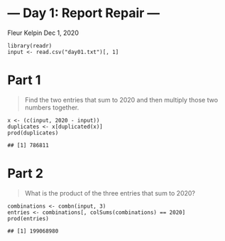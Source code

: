 — Day 1: Report Repair —
================
Fleur Kelpin
Dec 1, 2020

    library(readr)
    input <- read.csv("day01.txt")[, 1]

# Part 1

> Find the two entries that sum to 2020 and then multiply those two
> numbers together.

    x <- (c(input, 2020 - input))
    duplicates <- x[duplicated(x)]
    prod(duplicates)

    ## [1] 786811

# Part 2

> What is the product of the three entries that sum to 2020?

    combinations <- combn(input, 3)
    entries <- combinations[, colSums(combinations) == 2020]
    prod(entries)

    ## [1] 199068980
